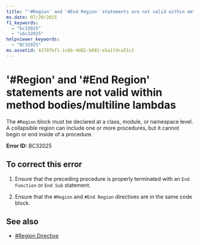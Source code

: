 ```yaml
---
title: "'#Region' and '#End Region' statements are not valid within method bodies-multiline lambdas"
ms.date: 07/20/2015
f1_keywords: 
  - "bc32025"
  - "vbc32025"
helpviewer_keywords: 
  - "BC32025"
ms.assetid: 43707bf1-1c6b-4d82-b081-e5a17dca51c1
---
```

# '#Region' and '#End Region' statements are not valid within method bodies/multiline lambdas
The `#Region` block must be declared at a class, module, or namespace level. A collapsible region can include one or more procedures, but it cannot begin or end inside of a procedure.  
  
 **Error ID:** BC32025  
  
## To correct this error  
  
1. Ensure that the preceding procedure is properly terminated with an `End Function` or `End Sub` statement.  
  
2. Ensure that the `#Region` and `#End Region` directives are in the same code block.  
  
## See also

- [#Region Directive](../directives/region-directive.md)
